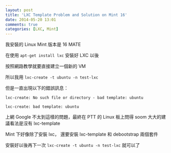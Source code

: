 ```yaml
---
layout: post
title: 'LXC Template Problem and Solution on Mint 16'
date: 2014-05-20 13:01
comments: true
categories: [LXC, Mint]
---
```

我安裝的 Linux Mint 版本是 16 MATE

在使用 ```apt-get install lxc``` 安裝好 LXC 以後
<!--more-->
按照網路教學就要直接建立一個新的 VM

所以我用 ```lxc-create -t ubuntu -n test-lxc```

但是一直出現以下的錯誤訊息：

```
lxc-create: No such file or directory - bad template: ubuntu

lxc-create: bad template: ubuntu
```

上網 Google 不太到這樣的問題，最終在 PTT 的 Linux 板上問得 soom 大大的建議看法是沒有 lxc-template

Mint 下好像除了安裝 lxc， 還要安裝 lxc-template 和 debootstrap  兩個套件

安裝好以後再下一次 ```lxc-create -t ubuntu -n test-lxc``` 就可以了
